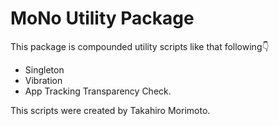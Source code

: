 # MoNo Utility Package
This package is compounded utility scripts like that following👇
- Singleton
- Vibration
- App Tracking Transparency Check.

This scripts were created by Takahiro Morimoto.
